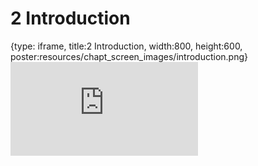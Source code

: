# 2 Introduction
 
{type: iframe, title:2 Introduction, width:800, height:600, poster:resources/chapt_screen_images/introduction.png}
![](https://hutchdatascience.org/AI_for_Decision_Makers/no_toc/introduction.html)
 

 
